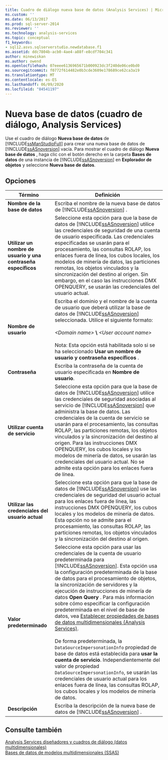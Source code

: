 ```yaml
---
title: Cuadro de diálogo nueva base de datos (Analysis Services) | Microsoft Docs
ms.custom: ''
ms.date: 06/13/2017
ms.prod: sql-server-2014
ms.reviewer: ''
ms.technology: analysis-services
ms.topic: conceptual
f1_keywords:
- sql12.asvs.sqlserverstudio.newdatabase.f1
ms.assetid: ddc7804b-acb0-4ae4-a88f-e8cdf704c341
author: minewiskan
ms.author: owend
ms.openlocfilehash: 07eeee6136965671b000923dc3f240de06ce0bd0
ms.sourcegitcommit: f0772f614482e0b3cde3609e178689ce62ca3a19
ms.translationtype: MT
ms.contentlocale: es-ES
ms.lasthandoff: 06/09/2020
ms.locfileid: "84541197"
---
```

# <a name="new-database-dialog-box-analysis-services"></a>Nueva base de datos (cuadro de diálogo, Analysis Services)
  Use el cuadro de diálogo **Nueva base de datos** de [!INCLUDE[ssManStudioFull](../includes/ssmanstudiofull-md.md)] para crear una nueva base de datos de [!INCLUDE[ssASnoversion](../includes/ssasnoversion-md.md)] vacía. Para mostrar el cuadro de diálogo **Nueva base de datos** , haga clic con el botón derecho en la carpeta **Bases de datos** de una instancia de [!INCLUDE[ssASnoversion](../includes/ssasnoversion-md.md)] en **Explorador de objetos** y seleccione **Nueva base de datos**.  
  
## <a name="options"></a>Opciones  
  
|Término|Definición|  
|----------|----------------|  
|**Nombre de la base de datos**|Escriba el nombre de la nueva base de datos de [!INCLUDE[ssASnoversion](../includes/ssasnoversion-md.md)] .|  
|**Utilizar un nombre de usuario y una contraseña específicos**|Seleccione esta opción para que la base de datos de [!INCLUDE[ssASnoversion](../includes/ssasnoversion-md.md)] utilice las credenciales de seguridad de una cuenta de usuario especificada. Las credenciales especificadas se usarán para el procesamiento, las consultas ROLAP, los enlaces fuera de línea, los cubos locales, los modelos de minería de datos, las particiones remotas, los objetos vinculados y la sincronización del destino al origen. Sin embargo, en el caso las instrucciones DMX OPENQUERY, se usarán las credenciales del usuario actual.|  
|**Nombre de usuario**|Escriba el dominio y el nombre de la cuenta de usuario que deberá utilizar la base de datos de [!INCLUDE[ssASnoversion](../includes/ssasnoversion-md.md)] seleccionada. Utilice el siguiente formato:<br /><br /> *\<Domain name>* **\\** *\<User account name>*<br /><br /> Nota: Esta opción está habilitada solo si se ha seleccionado **Usar un nombre de usuario y contraseña específicos** .|  
|**Contraseña**|Escriba la contraseña de la cuenta de usuario especificada en **Nombre de usuario**.|  
|**Utilizar cuenta de servicio**|Seleccione esta opción para que la base de datos de [!INCLUDE[ssASnoversion](../includes/ssasnoversion-md.md)] utilice las credenciales de seguridad asociadas al servicio de [!INCLUDE[ssASnoversion](../includes/ssasnoversion-md.md)] que administra la base de datos. Las credenciales de la cuenta de servicio se usarán para el procesamiento, las consultas ROLAP, las particiones remotas, los objetos vinculados y la sincronización del destino al origen. Para las instrucciones DMX OPENQUERY, los cubos locales y los modelos de minería de datos, se usarán las credenciales del usuario actual. No se admite esta opción para los enlaces fuera de línea.|  
|**Utilizar las credenciales del usuario actual**|Seleccione esta opción para que la base de datos de [!INCLUDE[ssASnoversion](../includes/ssasnoversion-md.md)] use las credenciales de seguridad del usuario actual para los enlaces fuera de línea, las instrucciones DMX OPENQUERY, los cubos locales y los modelos de minería de datos. Esta opción no se admite para el procesamiento, las consultas ROLAP, las particiones remotas, los objetos vinculados y la sincronización del destino al origen.|  
|**Valor predeterminado**|Seleccione esta opción para usar las credenciales de la cuenta de usuario predeterminada para [!INCLUDE[ssASnoversion](../includes/ssasnoversion-md.md)]. Esta opción usa la configuración predeterminada de la base de datos para el procesamiento de objetos, la sincronización de servidores y la ejecución de instrucciones de minería de datos **Open Query** . Para más información sobre cómo especificar la configuración predeterminada en el nivel de base de datos, vea [Establecer propiedades de bases de datos multidimensionales &#40;Analysis Services&#41;](multidimensional-models/set-multidimensional-database-properties-analysis-services.md).<br /><br /> De forma predeterminada, la `DataSourceImpersonationInfo` propiedad de base de datos está establecida para **usar la cuenta de servicio**. Independientemente del valor de propiedad `DataSourceImpersonationInfo`, se usarán las credenciales de usuario actual para los enlaces fuera de línea, las consultas ROLAP, los cubos locales y los modelos de minería de datos.|  
|**Descripción**|Escriba la descripción de la nueva base de datos de [!INCLUDE[ssASnoversion](../includes/ssasnoversion-md.md)] .|  
  
## <a name="see-also"></a>Consulte también  
 [Analysis Services diseñadores y cuadros de diálogo &#40;datos multidimensionales&#41;](analysis-services-designers-and-dialog-boxes-multidimensional-data.md)   
 [Bases de datos de modelos multidimensionales &#40;SSAS&#41;](multidimensional-models/multidimensional-model-databases-ssas.md)  
  
  

